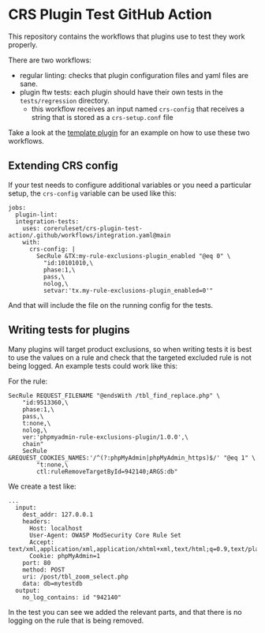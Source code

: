 # CRS Plugin Test GitHub Action

This repository contains the workflows that plugins use to test they work properly.

There are two workflows:

- regular linting: checks that plugin configuration files and yaml files are sane.
- plugin ftw tests: each plugin should have their own tests in the `tests/regression` directory.
  - this workflow receives an input named `crs-config` that receives a string that is stored as a
    `crs-setup.conf` file

Take a look at the [template plugin](https://github.com/coreruleset/template-plugin) for an example on how to use these two workflows.

## Extending CRS config

If your test needs to configure additional variables or you need a particular setup, the `crs-config` variable can be used like this:
```
jobs:
  plugin-lint:
  integration-tests:
    uses: coreruleset/crs-plugin-test-action/.github/workflows/integration.yaml@main
    with:
      crs-config: |
        SecRule &TX:my-rule-exclusions-plugin_enabled "@eq 0" \
          "id:10101010,\
          phase:1,\
          pass,\
          nolog,\
          setvar:'tx.my-rule-exclusions-plugin_enabled=0'"
```

And that will include the file on the running config for the tests.

## Writing tests for plugins

Many plugins will target product exclusions, so when writing tests it is best to use the values on a rule and check that the targeted excluded rule is not being logged. An example tests could work like this:

For the rule:
```
SecRule REQUEST_FILENAME "@endsWith /tbl_find_replace.php" \
    "id:9513360,\
    phase:1,\
    pass,\
    t:none,\
    nolog,\
    ver:'phpmyadmin-rule-exclusions-plugin/1.0.0',\
    chain"
    SecRule &REQUEST_COOKIES_NAMES:'/^(?:phpMyAdmin|phpMyAdmin_https)$/' "@eq 1" \
        "t:none,\
        ctl:ruleRemoveTargetById=942140;ARGS:db"
```

We create a test like:
```
...
  input:
    dest_addr: 127.0.0.1
    headers:
      Host: localhost
      User-Agent: OWASP ModSecurity Core Rule Set
      Accept: text/xml,application/xml,application/xhtml+xml,text/html;q=0.9,text/plain;q=0.8,image/png,*/*;q=0.5
      Cookie: phpMyAdmin=1
    port: 80
    method: POST
    uri: /post/tbl_zoom_select.php
    data: db=mytestdb
  output:
    no_log_contains: id "942140"
```

In the test you can see we added the relevant parts, and that there is no logging on the rule that is being removed.
